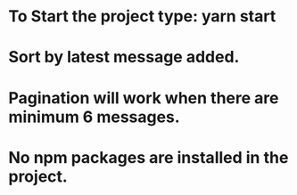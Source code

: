 # To Start the project type: yarn start
# Sort by latest message added.
# Pagination will work when there are minimum 6 messages.
# No npm packages are installed in the project.
